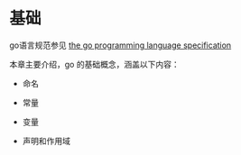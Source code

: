 # 基础



go语言规范参见 [the go programming language specification](https://go.dev/ref/spec)



本章主要介绍，go 的基础概念，涵盖以下内容：

- 命名

- 常量
- 变量
- 声明和作用域
